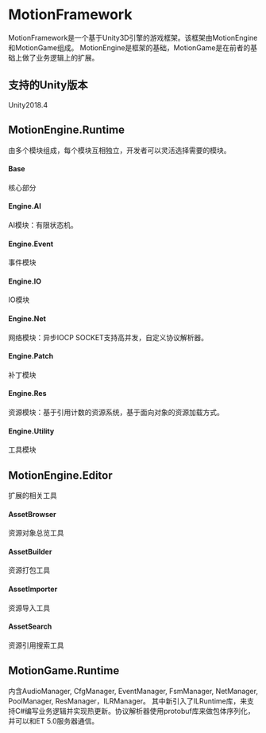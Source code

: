 # MotionFramework
MotionFramework是一个基于Unity3D引擎的游戏框架。该框架由MotionEngine和MotionGame组成。
MotionEngine是框架的基础，MotionGame是在前者的基础上做了业务逻辑上的扩展。

## 支持的Unity版本
Unity2018.4

## MotionEngine.Runtime
由多个模块组成，每个模块互相独立，开发者可以灵活选择需要的模块。

#### Base
核心部分

#### Engine.AI
AI模块：有限状态机。

#### Engine.Event
事件模块

#### Engine.IO
IO模块

#### Engine.Net
网络模块：异步IOCP SOCKET支持高并发，自定义协议解析器。

#### Engine.Patch
补丁模块

#### Engine.Res
资源模块：基于引用计数的资源系统，基于面向对象的资源加载方式。

#### Engine.Utility
工具模块

## MotionEngine.Editor
扩展的相关工具

#### AssetBrowser
资源对象总览工具

#### AssetBuilder
资源打包工具

#### AssetImporter
资源导入工具

#### AssetSearch
资源引用搜索工具

## MotionGame.Runtime
内含AudioManager, CfgManager, EventManager, FsmManager, NetManager, PoolManager, ResManager，ILRManager。
其中新引入了ILRuntime库，来支持C#编写业务逻辑并实现热更新。协议解析器使用protobuf库来做包体序列化，并可以和ET 5.0服务器通信。
